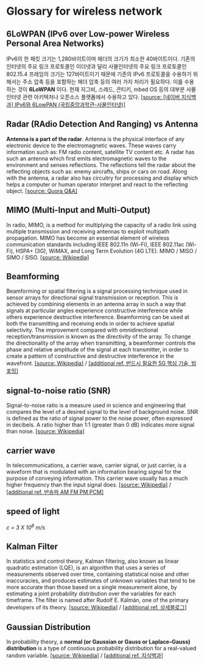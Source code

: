# Glossary for wireless network


## 6LoWPAN (IPv6 over Low-power Wireless Personal Area Networks)

IPv6의 한 패킷 크기는 1,280바이트이며 헤더의 크기가 최소한 40바이트이다. 기존의 인터넷의 주요 링크 프로토콜인 이더넷과 달리 사물인터넷의 주요 링크 프로토콜인 802.15.4 프레임의 크기는 127바이트이기 때문에 기존의 IPv6 프로토콜을 수용하기 위해서는 주소 압축 등을 포함하는 헤더 압축 등의 여러 가지 처리가 필요하다. 이를 수용하는 것이 **6LoWPAN** 이다. 현재 지그비, 스레드, 콘티키, mbed OS 등의 대부분 사물인터넷 관련 아키텍처나 오픈소스 플랫폼에서 수용하고 있다. [[source: [네이버 지식백과] IPv6와 6LowPAN (국립중앙과학관-사물인터넷)]](https://terms.naver.com/entry.nhn?docId=3386831&cid=58369&categoryId=58369)  

## Radar (RAdio Detection And Ranging) vs Antenna  

**Antenna is a part of the radar**. Antenna is the physical interface of any electronic device to the electromagnetic waves. These waves carry information such as: FM radio content, satellite TV content etc. A radar has such an antenna which first emits electromagnetic waves to the environment and senses reflections. The reflections tell the radar about the reflecting objects such as: enemy aircrafts, ships or cars on road. Along with the antenna, a radar also has circuitry for processing and display which helps a computer or human operator interpret and react to the reflecting object. [[source: Quora Q&A]](https://www.quora.com/What-is-the-difference-between-radar-and-antenna)  

## MIMO (Multi-Input and Multi-Output)

In radio, MIMO, is a method for multiplying the capacity of a radio link using multiple transmission and receiving antennas to exploit multipath propagation. MIMO has become an essential element of wireless communication standards including IEEE 802.11n (Wi-Fi), IEEE 802.11ac (Wi-Fi), HSPA+ (3G), WiMAX, and Long Term Evolution (4G LTE). MIMO / MISO / SIMO / SISO. [[source: Wikipedia]](https://en.wikipedia.org/wiki/MIMO)  

## Beamforming  

Beamforming or spatial filtering is a signal processing technique used in sensor arrays for directional signal transmission or reception. This is achieved by combining elements in an antenna array in such a way that signals at particular angles experience constructive interference while others experience destructive interference. Beamforming can be used at both the transmitting and receiving ends in order to achieve spatial selectivity. The improvement compared with omnidirectional reception/transmission is known as the directivity of the array. To change the directionality of the array when transmitting, a beamformer controls the phase and relative amplitude of the signal at each transmitter, in order to create a pattern of constructive and destructive interference in the wavefront. [[source: Wikipedia]](https://en.wikipedia.org/wiki/Beamforming) / [[additional ref. 반드시 필요한 5G 핵심 기술, 빔포밍]](https://blog.naver.com/sundooedu/221692044480)    

## signal-to-noise ratio (SNR)  

Signal-to-noise ratio is a measure used in science and engineering that compares the level of a desired signal to the level of background noise. SNR is defined as the ratio of signal power to the noise power, often expressed in decibels. A ratio higher than 1:1 (greater than 0 dB) indicates more signal than noise. [[source: Wikipedia]](https://en.wikipedia.org/wiki/Signal-to-noise_ratio)   

## carrier wave 

In telecommunications, a carrier wave, carrier signal, or just carrier, is a waveform that is modulated with an information bearing signal for the purpose of conveying information. This carrier wave usually has a much higher frequency than the input signal does. [[source: Wikipedia]](https://en.wikipedia.org/wiki/Carrier_wave) / [[additional ref. 반송파 AM FM PM PCM]](https://terms.naver.com/entry.nhn?docId=4390144&cid=60217&categoryId=60217)  

## speed of light 

*c = 3 X 10<sup>8</sup> m/s*  

## Kalman Filter  

In statistics and control theory, Kalman filtering, also known as linear quadratic estimation (LQE), is an algorithm that uses a series of measurements observed over time, containing statistical noise and other inaccuracies, and produces estimates of unknown variables that tend to be more accurate than those based on a single measurement alone, by estimating a joint probability distribution over the variables for each timeframe. The filter is named after Rudolf E. Kálmán, one of the primary developers of its theory. [[source: Wikipedia]](https://en.wikipedia.org/wiki/Kalman_filter) / [[additional ref. 상세블로그]](https://blog.naver.com/chrhdhkd/221985045311)  

## Gaussian Distribution 

In probability theory, a **normal (or Gaussian or Gauss or Laplace–Gauss) distribution** is a type of continuous probability distribution for a real-valued random variable. [[source: Wikipedia]](https://en.wikipedia.org/wiki/Normal_distribution) / [[additional ref. 지식백과]](https://terms.naver.com/entry.nhn?docId=3405308&cid=47324&categoryId=47324) 


